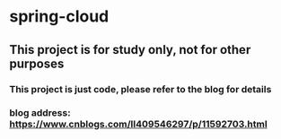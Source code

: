 # spring-cloud
## This project is for study only, not for other purposes
### This project is just code, please refer to the blog for details
### blog address: https://www.cnblogs.com/ll409546297/p/11592703.html